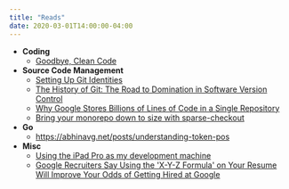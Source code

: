 ```yaml
---
title: "Reads"
date: 2020-03-01T14:00:00-04:00
---
```


  - **Coding**
    - [Goodbye, Clean Code](https://overreacted.io/goodbye-clean-code)
  - **Source Code Management**
    - [Setting Up Git Identities](https://www.micah.soy/posts/setting-up-git-identities/)
    - [The History of Git: The Road to Domination in Software Version Control](https://www.welcometothejungle.com/en/articles/btc-history-git)
    - [Why Google Stores Billions of Lines of Code in a Single Repository](https://cacm.acm.org/magazines/2016/7/204032-why-google-stores-billions-of-lines-of-code-in-a-single-repository/fulltext)
    - [Bring your monorepo down to size with sparse-checkout](https://github.blog/2020-01-17-bring-your-monorepo-down-to-size-with-sparse-checkout)
  - **Go**
    - https://abhinavg.net/posts/understanding-token-pos
  - **Misc**
    - [Using the iPad Pro as my development machine](https://arslan.io/2019/01/07/using-the-ipad-pro-as-my-development-machine)
    - [Google Recruiters Say Using the 'X-Y-Z Formula' on Your Resume Will Improve Your Odds of Getting Hired at Google](https://www.inc.com/bill-murphy-jr/google-recruiters-say-these-5-resume-tips-including-x-y-z-formula-will-improve-your-odds-of-getting-hired-at-google.html)
